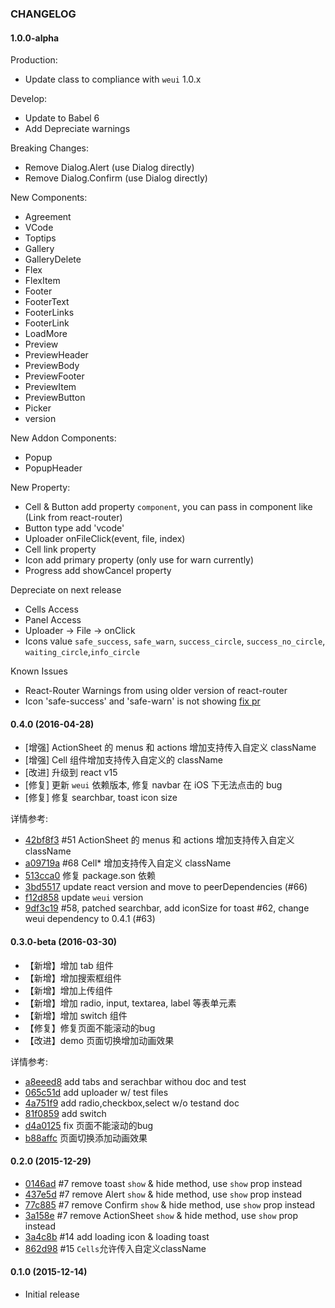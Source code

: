 ### CHANGELOG

#### 1.0.0-alpha

Production:

- Update class to compliance with `weui` 1.0.x

Develop:

- Update to Babel 6
- Add Depreciate warnings

Breaking Changes:

- Remove Dialog.Alert (use Dialog directly)
- Remove Dialog.Confirm (use Dialog directly)

New Components:

- Agreement
- VCode
- Toptips
- Gallery
- GalleryDelete
- Flex
- FlexItem
- Footer
- FooterText
- FooterLinks
- FooterLink
- LoadMore
- Preview
- PreviewHeader
- PreviewBody
- PreviewFooter
- PreviewItem
- PreviewButton
- Picker
- version

New Addon Components:

- Popup
- PopupHeader

New Property:
- Cell & Button add property `component`, you can pass in component like (Link from react-router)
- Button type add 'vcode'
- Uploader onFileClick(event, file, index)
- Cell link property
- Icon add primary property (only use for warn currently)
- Progress add showCancel property

Depreciate on next release

- Cells Access
- Panel Access
- Uploader -> File -> onClick
- Icons value `safe_success`, `safe_warn`, `success_circle`, `success_no_circle`, `waiting_circle`,`info_circle`

Known Issues

- React-Router Warnings from using older version of react-router
- Icon 'safe-success' and 'safe-warn' is not showing [fix pr](https://github.com/weui/weui/pull/528)

#### 0.4.0 (2016-04-28)

- [增强] ActionSheet 的 menus 和 actions 增加支持传入自定义 className
- [增强] Cell 组件增加支持传入自定义的 className
- [改进] 升级到 react v15
- [修复] 更新 `weui` 依赖版本, 修复 navbar 在 iOS 下无法点击的 bug
- [修复] 修复 searchbar, toast icon size

详情参考:

- [42bf8f3](https://github.com/weui/react-weui/commit/42bf8f3) #51 ActionSheet 的 menus 和 actions 增加支持传入自定义 className
- [a09719a](https://github.com/weui/react-weui/commit/a09719a) #68 Cell* 增加支持传入自定义 className
- [513cca0](https://github.com/weui/react-weui/commit/513cca0) 修复 package.son 依赖
- [3bd5517](https://github.com/weui/react-weui/commit/3bd5517) update react version and move to peerDependencies (#66)
- [f12d858](https://github.com/weui/react-weui/commit/f12d858) update `weui` version
- [9df3c19](https://github.com/weui/react-weui/commit/9df3c19) #58, patched searchbar, add iconSize for toast #62, change weui dependency to 0.4.1 (#63)

#### 0.3.0-beta (2016-03-30)

- 【新增】增加 tab 组件
- 【新增】增加搜索框组件
- 【新增】增加上传组件
- 【新增】增加 radio, input, textarea, label 等表单元素
- 【新增】增加 switch 组件
- 【修复】修复页面不能滚动的bug
- 【改进】demo 页面切换增加动画效果

详情参考:

- [a8eeed8](https://github.com/weui/react-weui/commit/a8eeed8) add tabs and serachbar withou doc and test
- [065c51d](https://github.com/weui/react-weui/commit/065c51d) add uploader w/ test files
- [4a751f9](https://github.com/weui/react-weui/commit/4a751f9) add radio,checkbox,select w/o testand doc
- [81f0859](https://github.com/weui/react-weui/commit/81f0859) add switch
- [d4a0125](https://github.com/weui/react-weui/commit/d4a0125) fix 页面不能滚动的bug
- [b88affc](https://github.com/weui/react-weui/commit/b88affc) 页面切换添加动画效果

#### 0.2.0 (2015-12-29)

- [0146ad](https://github.com/weui/react-weui/commit/0146ad) #7 remove toast `show` & hide method, use `show` prop instead
- [437e5d](https://github.com/weui/react-weui/commit/437e5d) #7 remove Alert `show` & hide method, use `show` prop instead
- [77c885](https://github.com/weui/react-weui/commit/77c885) #7 remove Confirm `show` & hide method, use `show` prop instead
- [3a158e](https://github.com/weui/react-weui/commit/3a158e) #7 remove ActionSheet `show` & hide method, use `show` prop instead
- [3a4c8b](https://github.com/weui/react-weui/commit/3a4c8b) #14 add loading icon & loading toast
- [862d98](https://github.com/weui/react-weui/commit/862d98) #15 `Cells`允许传入自定义className


#### 0.1.0 (2015-12-14)

- Initial release

